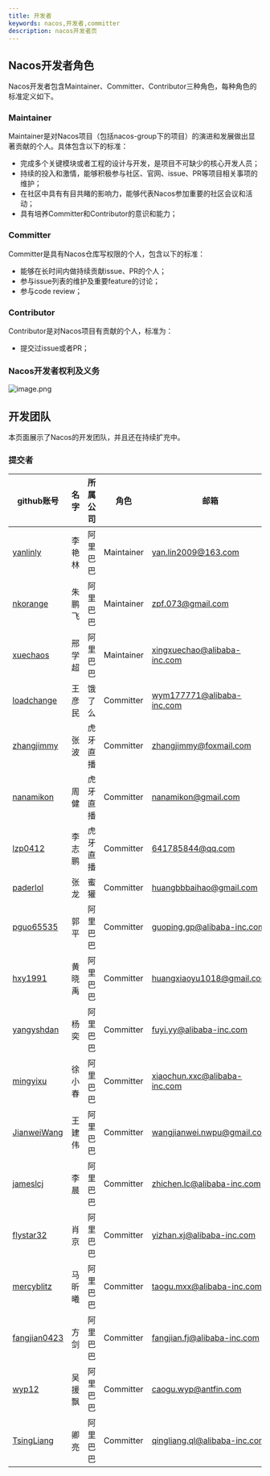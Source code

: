 ```yaml
---
title: 开发者
keywords: nacos,开发者,committer
description: nacos开发者页
---
```


## Nacos开发者角色

Nacos开发者包含Maintainer、Committer、Contributor三种角色，每种角色的标准定义如下。

### Maintainer

Maintainer是对Nacos项目（包括nacos-group下的项目）的演进和发展做出显著贡献的个人。具体包含以下的标准：

* 完成多个关键模块或者工程的设计与开发，是项目不可缺少的核心开发人员；
* 持续的投入和激情，能够积极参与社区、官网、issue、PR等项目相关事项的维护；
* 在社区中具有有目共睹的影响力，能够代表Nacos参加重要的社区会议和活动；
* 具有培养Committer和Contributor的意识和能力；

### Committer

Committer是具有Nacos仓库写权限的个人，包含以下的标准：

* 能够在长时间内做持续贡献issue、PR的个人；
* 参与issue列表的维护及重要feature的讨论；
* 参与code review；

### Contributor

Contributor是对Nacos项目有贡献的个人，标准为：

* 提交过issue或者PR；


### Nacos开发者权利及义务

![image.png](https://cdn.nlark.com/yuque/0/2019/png/333810/1560151750546-03c55f48-c9c5-41cc-8634-88d62c98c5e4.png#align=left&display=inline&height=524&name=image.png&originHeight=704&originWidth=1002&size=181619&status=done&width=746)



## 开发团队

本页面展示了Nacos的开发团队，并且还在持续扩充中。

### 提交者

| github账号                                       | 名字   | 所属公司 | 角色      | 邮箱                                                         |
| ----------------------------------------------- | ------ | -------- | --------- | ------------------------------------------------------------ |
| [yanlinly](https://github.com/yanlinly)         | 李艳林 | 阿里巴巴 | Maintainer | yan.lin2009@163.com                                    |
| [nkorange](https://github.com/nkorange)         | 朱鹏飞 | 阿里巴巴 | Maintainer | zpf.073@gmail.com 
| [xuechaos](https://github.com/xuechaos)         | 邢学超 | 阿里巴巴 | Maintainer | xingxuechao@alibaba-inc.com                                  |
| [loadchange](https://github.com/loadchange)     | 王彦民 | 饿了么   | Committer | wym177771@alibaba-inc.com                                    |
| [zhangjimmy](https://github.com/zhangjimmy)     | 张波   | 虎牙直播 | Committer | zhangjimmy@foxmail.com                                       |
| [nanamikon](https://github.com/nanamikon)       | 周健   | 虎牙直播 | Committer | nanamikon@gmail.com                                          |
| [lzp0412](https://github.com/lzp0412)           | 李志鹏 | 虎牙直播 | Committer | 641785844@qq.com                                             |
| [paderlol](https://github.com/paderlol)         | 张龙   | 蜜獾    | Committer | huangbbbaihao@gmail.com                                     |
| [pguo65535](https://github.com/pguo65535)       | 郭平   | 阿里巴巴 | Committer | guoping.gp@alibaba-inc.com                                   |                                   |
| [hxy1991](https://github.com/hxy1991)           | 黄晓禹 | 阿里巴巴 | Committer | huangxiaoyu1018@gmail.com                                    |
| [yangyshdan](https://github.com/yangyshdan)     | 杨奕   | 阿里巴巴 | Committer | fuyi.yy@alibaba-inc.com                                      |
| [mingyixu](https://github.com/mingyixu)         | 徐小春 | 阿里巴巴 | Committer | xiaochun.xxc@alibaba-inc.com                                 |
| [JianweiWang](https://github.com/JianweiWang)   | 王建伟 | 阿里巴巴 | Committer | wangjianwei.nwpu@gmail.com                                  |
| [jameslcj](https://github.com/jameslcj)         | 李晨   | 阿里巴巴 | Committer | zhichen.lc@alibaba-inc.com                                   |
| [flystar32](https://github.com/flystar32)       | 肖京   | 阿里巴巴 | Committer | yizhan.xj@alibaba-inc.com                                    |
| [mercyblitz](https://github.com/mercyblitz)     | 马昕曦 | 阿里巴巴 | Committer | taogu.mxx@alibaba-inc.com                                    |
| [fangjian0423](https://github.com/fangjian0423) | 方剑   | 阿里巴巴 | Committer | fangjian.fj@alibaba-inc.com                                  |
| [wyp12](https://github.com/wyp12)               | 吴援飘 | 阿里巴巴 | Committer | caogu.wyp@antfin.com                                         |
| [TsingLiang](https://github.com/TsingLiang)     | 卿亮   | 阿里巴巴 | Committer | qingliang.ql@alibaba-inc.com                                 |                      |